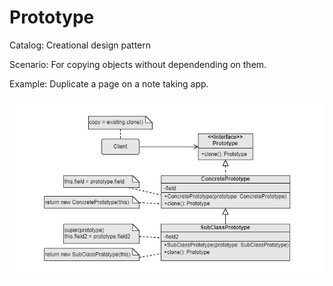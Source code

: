 Prototype
===
Catalog: Creational design pattern

Scenario: For copying objects without dependending on them.

Example: Duplicate a page on a note taking app.

![UML](UML.jpg)
